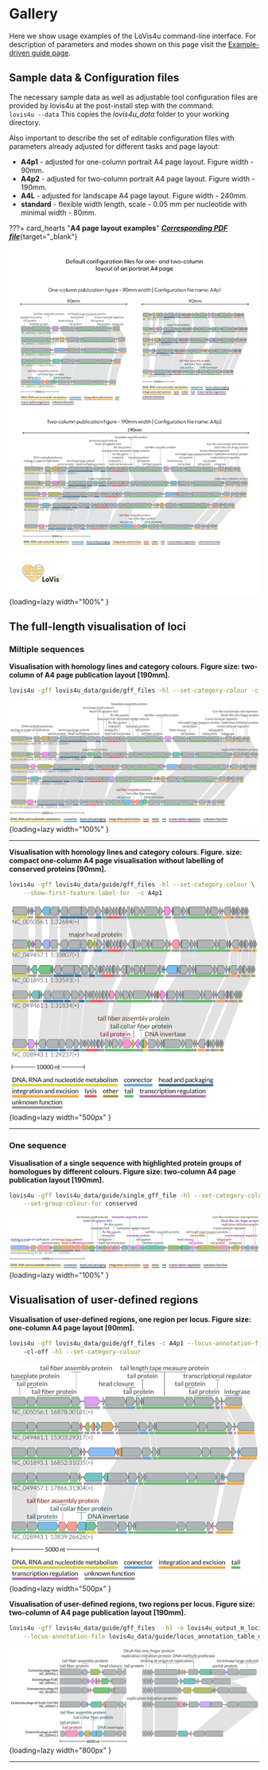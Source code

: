 # Gallery

Here we show usage examples of the LoVis4u command-line interface. 
For description of parameters and modes shown on this page visit the [Example-driven guide page](https://art-egorov.github.io/lovis4u/ExampleDrivenGuide/cmd_guide/). 

## Sample data & Configuration files 

The necessary sample data as well as adjustable tool configuration files are provided by lovis4u at the post-install step with the command:    
`lovis4u --data` This copies the *lovis4u_data* folder to your working directory.


Also important to describe the set of editable configuration files with parameters already adjusted for different tasks and page layout:

- **A4p1** - adjusted for one-column portrait A4 page layout. Figure width - 90mm.
- **A4p2** - adjusted for two-column portrait A4 page layout. Figure width - 190mm.
- **A4L** - adjusted for landscape A4 page layout. Figure width - 240mm.
- **standard** - flexible width length, scale - 0.05 mm per nucleotide with minimal width - 80mm. 

???+ card_hearts "**A4 page layout examples**" 
	[***Corresponding PDF file***](gallery/img/A4_page.pdf){target="_blank"}
	![a4page](gallery/img/A4_page.png){loading=lazy width="100%" } 
	

## The full-length visualisation of loci

### Miltiple sequences

**Visualisation with homology lines and category colours. Figure size: two-column of A4 page publication layout [190mm].**

```sh
lovis4u -gff lovis4u_data/guide/gff_files -hl --set-category-colour -c A4p2
```

![f2](gallery/img/lovis4u_default_hl_A4p2.png){loading=lazy width="100%" }  

--- 

**Visualisation with homology lines and category colours. Figure. size: compact one-column A4 page visualisation without labelling of conserved proteins [90mm].**


```sh
lovis4u -gff lovis4u_data/guide/gff_files -hl --set-category-colour \
	--show-first-feature-label-for  -c A4p1
```

![f2](gallery/img/lovis4u_full_length_a4p1.png){loading=lazy width="500px" }  

---

### One sequence

**Visualisation of a single sequence with highlighted protein groups of homologues by different colours. Figure size: two-column A4 page publication layout [190mm].**

```sh
lovis4u -gff lovis4u_data/guide/single_gff_file -hl --set-category-colour -c A4p2 \
	--set-group-colour-for conserved
```

![f2](gallery/img/lovis4u_single_suquence.png){loading=lazy width="100%" }  

## Visualisation of user-defined regions

**Visualisation of user-defined regions, one region per locus. Figure size: one-column A4 page layout [90mm].**

```sh
lovis4u -gff lovis4u_data/guide/gff_files -c A4p1 --locus-annotation-file lovis4u_data/guide/locus_annotation_table_demo_2.tsv \ 
	-cl-off -hl --set-category-colour
```

![f2](gallery/img/lovis4u_region_a4p1.png){loading=lazy width="500px" }  

**Visualisation of user-defined regions, two regions per locus. Figure size: two-column of A4 page publication layout [190mm].**


```sh
lovis4u -gff lovis4u_data/guide/gff_files  -hl -o lovis4u_output_m_loci  \
    --locus-annotation-file lovis4u_data/guide/locus_annotation_table_demo_1.tsv -cl-off -llp left  -slt
```

![f2](gallery/img/lovis4u_regions_multiple.png){loading=lazy width="800px" }  

---





